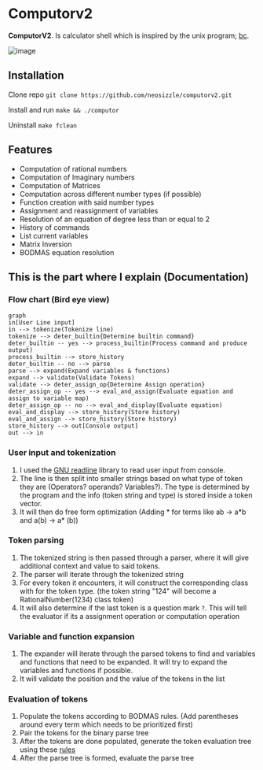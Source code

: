 # Computorv2
 **ComputorV2**. Is calculator shell which is inspired by the unix program; [bc](https://manpages.ubuntu.com/manpages/impish/man1/bc.1.html).

![image](https://github.com/neosizzle/computorv2/blob/main/demo.gif)


## Installation
Clone repo
`git clone https://github.com/neosizzle/computorv2.git`

Install and run
`make && ./computor`

Uninstall
`make fclean`

## Features

- Computation of rational numbers
- Computation of Imaginary numbers
- Computation of Matrices
- Computation across different number types (if possible)
- Function creation with said number types
- Assignment and reassignment of variables
- Resolution of an equation of degree less than or equal to 2
- History of commands
- List current variables
- Matrix Inversion
- BODMAS equation resolution

## This is the part where I explain (Documentation)

### Flow chart (Bird eye view)
```mermaid
graph 
in[User Line input]
in --> tokenize(Tokenize line)
tokenize --> deter_builtin{Determine builtin command}
deter_builtin -- yes --> process_builtin(Process command and produce output)
process_builtin --> store_history
deter_builtin -- no --> parse
parse --> expand(Expand variables & functions)
expand --> validate(Validate Tokens)
validate --> deter_assign_op{Determine Assign operation}
deter_assign_op -- yes --> eval_and_assign(Evaluate equation and assign to variable map)
deter_assign_op -- no --> eval_and_display(Evaluate equation)
eval_and_display --> store_history(Store history)
eval_and_assign --> store_history(Store history)
store_history --> out[Console output]
out --> in

```

### User input and tokenization
1. I used the [GNU readline](https://linux.die.net/man/3/readline) library to read user input from console.
2.  The line is then split into smaller strings based on what type of token they are (Operators? operands? Variables?). The type is determined by the program and the info (token string and type) is stored inside a token vector.
3. It will then do free form optimization (Adding \* for terms like ab -> a\*b and a(b) -> a\* (b))

### Token parsing
1. The tokenized string is then passed through a parser, where it will give additional context and value to said tokens.
2. The parser will iterate through the tokenized string
3. For every token it encounters, it will construct the corresponding class with for the token type. (the token string "124" will become a RationalNumber(1234) class token)
4. It will also determine if the last token is a question mark `?`. This will tell the evaluator if its a assignment operation or computation operation

### Variable and function expansion
1. The expander will iterate through the parsed tokens to find and variables and functions that need to be expanded. It will try to expand the variables and functions if possible.
2. It will validate the position and the value of the tokens in the list

### Evaluation of tokens
1. Populate the tokens according to BODMAS rules. (Add parentheses around every term which needs to be prioritized first)
2. Pair the tokens for the binary parse tree
3. After the tokens are done populated, generate the token evaluation tree using these [rules](https://www.shmoop.com/computer-science/cs-trees/math-expressions.html)
4. After the parse tree is formed, evaluate the parse tree
